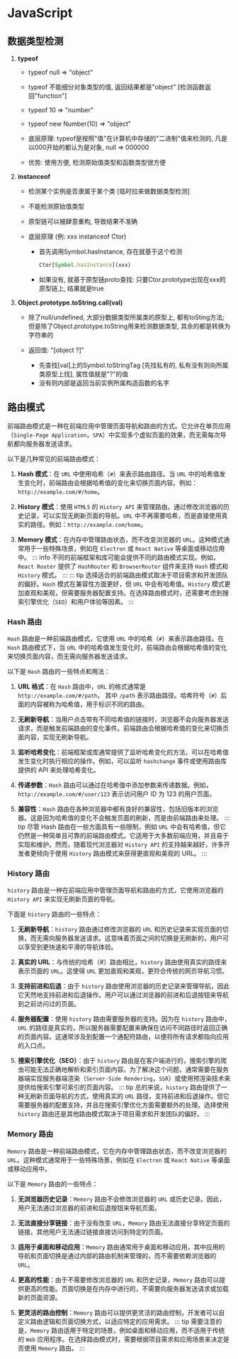 # JavaScript
## 数据类型检测

1. **typeof**
   - typeof null => "object"

   - typeof 不能细分对象类型的值, 返回结果都是"object" [检测函数返回"function"]
   - typeof 10 => "number"
   - typeof new Number(10) => "object"
   - 底层原理: typeof是按照"值"在计算机中存储的"二进制"值来检测的, 凡是以000开始的都认为是对象, null => 000000
   - 优势: 使用方便, 检测原始值类型和函数类型很方便

2. **instanceof**

   - 检测某个实例是否隶属于某个类 [临时拉来做数据类型检测]

   - 不能检测原始值类型

   - 原型链可以被肆意重构, 导致结果不准确

   - 底层原理 (例: xxx instanceof Ctor)

     - 首先调用Symbol.hasInstance, 存在就基于这个检测 

       ~~~js
       Ctor[Symbol.hasInstance](xxx)
       ~~~

     - 如果没有, 就基于原型链proto查找: 只要Ctor.prototype出现在xxx的原型链上, 结果就是true

3. **Object.prototype.toString.call(val)**
   - 除了null/undefined, 大部分数据类型所属类的原型上, 都有toSting方法; 但是除了Object.prototype.toString用来检测数据类型, 其余的都是转换为字符串的
   
   - 返回值: "[object ?]"
     - 先查找[val]上的Symbol.toStringTag [先找私有的, 私有没有则向所属类原型上找], 属性值就是"?"的值
     - 没有则内部是返回当前实例所属构造函数的名字


## 路由模式
前端路由模式是一种在前端应用中管理页面导航和路由的方式。它允许在单页应用（`Single-Page Application`，`SPA`）中实现多个虚拟页面的效果，而无需每次导航都向服务器发送请求。

以下是几种常见的前端路由模式：

1. **Hash 模式**：在 `URL` 中使用哈希（`#`）来表示路由路径。当 `URL` 中的哈希值发生变化时，前端路由会根据哈希值的变化来切换页面内容。例如：`http://example.com/#/home`。

2. **History 模式**：使用 `HTML5` 的 `History API` 来管理路由。通过修改浏览器的历史记录，可以实现无刷新页面的导航。`URL` 中不再需要哈希，而是直接使用真实的路径。例如：`http://example.com/home`。

3. **Memory 模式**：在内存中管理路由状态，而不改变浏览器的 `URL`。这种模式通常用于一些特殊场景，例如在 `Electron` 或 `React Native` 等桌面或移动应用中。
::: info
不同的前端框架和库可能会提供不同的路由模式实现。例如，`React Router` 提供了 `HashRouter` 和 `BrowserRouter` 组件来支持 `Hash` 模式和 `History` 模式。
:::
::: tip
选择适合的前端路由模式取决于项目需求和开发团队的偏好。`Hash` 模式在兼容性方面更好，但 `URL` 中会有哈希值。`History` 模式更加直观和美观，但需要服务器配置支持。在选择路由模式时，还需要考虑到搜索引擎优化（`SEO`）和用户体验等因素。 
:::

### Hash 路由
`Hash` 路由是一种前端路由模式，它使用 `URL` 中的哈希（`#`）来表示路由路径。在 `Hash` 路由模式下，当 `URL` 中的哈希值发生变化时，前端路由会根据哈希值的变化来切换页面内容，而无需向服务器发送请求。

以下是 `Hash` 路由的一些特点和用法：

1. **URL 格式**：在 `Hash` 路由中，`URL` 的格式通常是 `http://example.com/#/path`，  其中 `/path` 表示路由路径。哈希符号（`#`）后面的内容被称为哈希值，用于标识不同的路由。

2. **无刷新导航**：当用户点击带有不同哈希值的链接时，浏览器不会向服务器发送请求，而是触发前端路由的变化事件。前端路由会根据哈希值的变化来切换页面内容，实现无刷新导航。

3. **监听哈希变化**：前端框架或库通常提供了监听哈希变化的方法，可以在哈希值发生变化时执行相应的操作。例如，可以监听 `hashchange` 事件或使用路由库提供的 API 来处理哈希变化。

4. **传递参数**：`Hash` 路由可以通过在哈希值中添加参数来传递数据。例如，`http://example.com/#/user/123` 表示访问用户 ID 为 123 的用户页面。

5. **兼容性**：`Hash` 路由在各种浏览器中都有良好的兼容性，包括旧版本的浏览器。这是因为哈希值的变化不会触发页面的刷新，而是由前端路由来处理。
::: tip
尽管 Hash 路由在一些方面具有一些限制，例如 `URL` 中会有哈希值，但它仍然是一种简单且可靠的前端路由模式。它适用于大多数前端应用，并且易于实现和维护。然而，随着现代浏览器对 `History API` 的支持越来越好，许多开发者更倾向于使用 `History` 路由模式来获得更直观和美观的 URL。
:::

### History 路由
`history` 路由是一种在前端应用中管理页面导航和路由的方式，它使用浏览器的 `History API` 来实现无刷新页面的导航。

下面是 `history` 路由的一些特点：

1. **无刷新导航**：`history` 路由通过修改浏览器的 `URL` 和历史记录来实现页面的切换，而无需向服务器发送请求。这意味着页面之间的切换是无刷新的，用户可以享受到更快速和平滑的导航体验。

2. **真实的 URL**：与传统的哈希（#）路由相比，`history` 路由使用真实的路径来表示页面的 `URL`。这使得 `URL` 更加直观和美观，更符合传统的网页导航习惯。

3. **支持前进和后退**：由于 `history` 路由使用浏览器的历史记录来管理导航，因此它天然地支持前进和后退操作。用户可以通过浏览器的前进和后退按钮来导航到之前访问过的页面。

4. **服务器配置**：使用 `history` 路由需要服务器的支持。因为在 `history` 路由中，`URL` 的路径是真实的，所以服务器需要配置来确保在访问不同路径时返回正确的页面内容。这通常涉及到配置一个通配符路由，以便将所有请求都指向应用的入口点。

5. **搜索引擎优化（SEO）**：由于 `history` 路由是在客户端进行的，搜索引擎的爬虫可能无法正确地解析和索引页面内容。为了解决这个问题，通常需要在服务器端实现服务器端渲染（`Server-Side Rendering`，`SSR`）或使用预渲染技术来提供给搜索引擎可索引的页面内容。
::: tip
总的来说，`history` 路由提供了一种无刷新页面导航的方式，使用真实的 `URL` 路径，支持前进和后退操作。但它需要服务器的配置支持，并且在搜索引擎优化方面需要额外的处理。选择使用 `history` 路由还是其他路由模式取决于项目需求和开发团队的偏好。 
:::

### Memory 路由
`Memory` 路由是一种前端路由模式，它在内存中管理路由状态，而不改变浏览器的 `URL`。这种模式通常用于一些特殊场景，例如在 `Electron` 或 `React Native` 等桌面或移动应用中。

以下是 `Memory` 路由的一些特点：

1. **无浏览器历史记录**：`Memory` 路由不会修改浏览器的 `URL` 或历史记录。因此，用户无法通过浏览器的前进和后退按钮来导航页面。

2. **无法直接分享链接**：由于没有改变 `URL`，`Memory` 路由无法直接分享特定页面的链接。其他用户无法通过链接直接访问到特定的页面。

3. **适用于桌面和移动应用**：`Memory` 路由通常用于桌面和移动应用，其中应用的导航和页面切换是通过内部的路由机制来管理的，而不需要依赖浏览器的 `URL`。

4. **更高的性能**：由于不需要修改浏览器的 `URL` 和历史记录，`Memory` 路由可以提供更高的性能。页面切换是在内存中进行的，不需要向服务器发送请求或加载新的页面资源。

5. **更灵活的路由控制**：`Memory` 路由可以提供更灵活的路由控制，开发者可以自定义路由逻辑和页面切换方式，以适应特定的应用需求。
::: tip
需要注意的是，`Memory` 路由适用于特定的场景，例如桌面和移动应用，而不适用于传统的 `Web` 应用程序。在选择路由模式时，需要根据项目需求和应用场景来决定是否使用 `Memory` 路由。
:::




